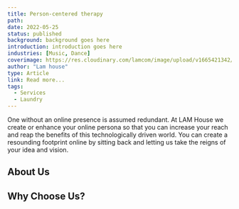 ```yaml
---
title: Person-centered therapy
path:
date: 2022-05-25
status: published
background: background goes here
introduction: introduction goes here
industries: [Music, Dance]
coverimage: https://res.cloudinary.com/lamcom/image/upload/v1665421342/mindbeyond/icon/person-center-therapy_twkasq.png
author: "Lam house"
type: Article
link: Read more...
tags:
  - Services
  - Laundry
---
```


One without an online presence is assumed redundant. At LAM House we create or enhance your online persona so that you can increase your reach and reap the benefits of this technologically driven world. You can create a resounding footprint online by sitting back and letting us take the reigns of your idea and vision.

<!--more-->

## About Us



## Why Choose Us?


